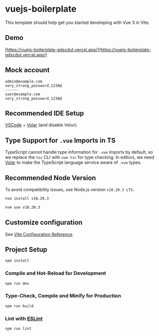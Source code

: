 # vuejs-boilerplate

This template should help get you started developing with Vue 3 in Vite.

## Demo

[https://vuejs-boilerplate-gdscdut.vercel.app/](https://vuejs-boilerplate-gdscdut.vercel.app/)

## Mock account

```
admin@example.com
very_strong_password_123A@
------
user@example.com
very_strong_password_123A@
```

## Recommended IDE Setup

[VSCode](https://code.visualstudio.com/) + [Volar](https://marketplace.visualstudio.com/items?itemName=Vue.volar) (and disable Vetur).

## Type Support for `.vue` Imports in TS

TypeScript cannot handle type information for `.vue` imports by default, so we replace the `tsc` CLI with `vue-tsc` for type checking. In editors, we need [Volar](https://marketplace.visualstudio.com/items?itemName=Vue.volar) to make the TypeScript language service aware of `.vue` types.

## Recommended Node Version

To avoid compatibility issues, use Node.js version `v18.20.3 LTS`.

```sh
nvm install v18.20.3

nvm use v18.20.3
```

## Customize configuration

See [Vite Configuration Reference](https://vitejs.dev/config/).

## Project Setup

```sh
npm install
```

### Compile and Hot-Reload for Development

```sh
npm run dev
```

### Type-Check, Compile and Minify for Production

```sh
npm run build
```

### Lint with [ESLint](https://eslint.org/)

```sh
npm run lint
```
